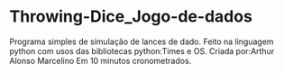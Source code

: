 # Throwing-Dice_Jogo-de-dados
Programa simples de simulação de lances de dado.
Feito na linguagem python com usos das bibliotecas python:Times e OS.
Criada por:Arthur Alonso Marcelino
Em 10 minutos cronometrados.
